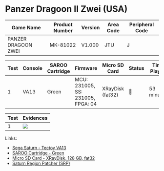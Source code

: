 # Panzer Dragoon II Zwei (USA)

| Game Name           | Product Number | Version | Area Code | Peripheral Code |
| ------------------- | -------------- | ------- | --------- | --------------- |
| PANZER DRAGOON ZWEI | MK-81022       | V1.000  | JTU       | J               |

| Test | Console | SAROO Cartridge | Firmware                          | Micro SD Card    | Status | Time Played |
| ---- | ------- | --------------- | --------------------------------- | ---------------- | ------ | ----------- |
| 1    | VA13    | Green           | MCU: 231005, SS: 231005, FPGA: 04 | XRayDisk (fat32) | :100:  | 53 minutes  |

| Test | Evidences                                                                                        |
| ---- | ------------------------------------------------------------------------------------------------ |
| 1    | [![](https://img.youtube.com/vi/u7Gru2ZIu5c/0.jpg)](https://www.youtube.com/watch?v=u7Gru2ZIu5c) |

Links:

- [Sega Saturn - Tectoy VA13](../../../../Info/Consoles/VA13/README.md)
- [SAROO Cartridge - Green](../../../../Info/Cartridges/RetroGameParadiseStore/1.32F/README.md)
- [Micro SD Card - XRayDisk, 128 GB, fat32](../../../../Info/SdCards/XRayDisk/128GB/fat32/README.md)
- [Saturn Region Patcher (SRP)](https://segaxtreme.net/resources/saturn-region-patcher.81/download)
